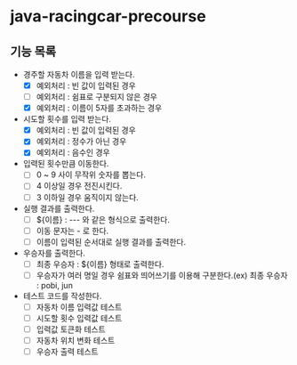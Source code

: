 # java-racingcar-precourse

## 기능 목록

- 경주할 자동차 이름을 입력 받는다.
    - [x] 예외처리 : 빈 값이 입력된 경우
    - [ ] 예외처리 : 쉼표로 구분되지 않은 경우
    - [x] 예외처리 : 이름이 5자를 초과하는 경우

- 시도할 횟수를 입력 받는다.
    - [x] 예외처리 : 빈 값이 입력된 경우
    - [x] 예외처리 : 정수가 아닌 경우
    - [x] 예외처리 : 음수인 경우

- 입력된 횟수만큼 이동한다.
    - [ ] 0 ~ 9 사이 무작위 숫자를 뽑는다.
    - [ ] 4 이상일 경우 전진시킨다.
    - [ ] 3 이하일 경우 움직이지 않는다.

- 실행 결과를 출력한다.
    - [ ] ${이름} : --- 와 같은 형식으로 출력한다.
    - [ ] 이동 문자는 - 로 한다.
    - [ ] 이름이 입력된 순서대로 실행 결과를 출력한다.

- 우승자를 출력한다.
    - [ ] 최종 우승자 : ${이름} 형태로 출력한다.
    - [ ] 우승자가 여러 명일 경우 쉼표와 띄어쓰기를 이용해 구분한다.(ex) 최종 우승자 : pobi, jun

- 테스트 코드를 작성한다.
    - [ ] 자동차 이름 입력값 테스트
    - [ ] 시도할 횟수 입력값 테스트
    - [ ] 입력값 토큰화 테스트
    - [ ] 자동차 위치 변화 테스트
    - [ ] 우승자 출력 테스트
